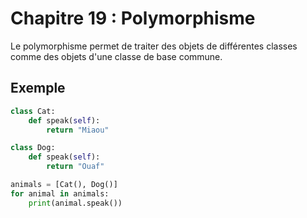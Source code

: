 # Chapitre 19 : Polymorphisme

Le polymorphisme permet de traiter des objets de différentes classes comme des objets d'une classe de base commune.

## Exemple

```python
class Cat:
    def speak(self):
        return "Miaou"

class Dog:
    def speak(self):
        return "Ouaf"

animals = [Cat(), Dog()]
for animal in animals:
    print(animal.speak())
```
